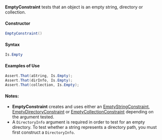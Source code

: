 **EmptyConstraint** tests that an object is an empty string, directory or collection.

#### Constructor

```csharp
EmptyConstraint()
```

#### Syntax

```csharp
Is.Empty
```

#### Examples of Use

```csharp
Assert.That(aString, Is.Empty);
Assert.That(dirInfo, Is.Empty);
Assert.That(collection, Is.Empty);
```

#### Notes:

 * **EmptyConstraint** creates and uses either an [EmptyStringConstraint](EmptyStringConstraint.md),
   [EmptyDirectoryConstraint](EmptyDirectoryConstraint.md) or [EmptyCollectionConstraint](EmptyCollectionConstraint.md) depending on 
   the argument tested.
 * A `DirectoryInfo` argument is required in order to test for an empty directory.
   To test whether a string represents a directory path, you must first construct
   a `DirectoryInfo`.


